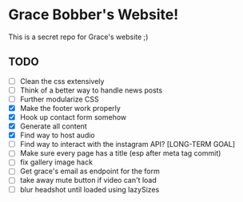 # Grace Bobber's Website!

This is a secret repo for Grace's website ;)

## TODO

- [ ] Clean the css extensively
- [ ] Think of a better way to handle news posts
- [ ] Further modularize CSS
- [x] Make the footer work properly
- [x] Hook up contact form somehow
- [x] Generate all content
- [x] Find way to host audio
- [ ] Find way to interact with the instagram API? [LONG-TERM GOAL]
- [ ] Make sure every page has a title (esp after meta tag commit)
- [ ] fix gallery image hack
- [ ] Get grace's email as endpoint for the form
- [ ] take away mute button if video can't load
- [ ] blur headshot until loaded using lazySizes